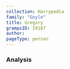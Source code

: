 ```yaml
---
collection: Harrypedia
family: "Goyle"
title: Gregory
grampsID: I0107
author:
pageType: person
---
```


### Analysis
